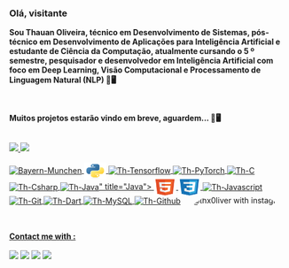 ### Olá, visitante

<strong> Sou Thauan Oliveira, técnico em Desenvolvimento de Sistemas, pós-técnico em Desenvolvimento de Aplicações para Inteligência Artificial e estudante de Ciência da Computação, atualmente cursando o 5 º semestre, pesquisador e desenvolvedor em Inteligência Artificial com foco em Deep Learning, Visão Computacional e Processamento de Linguagem Natural (NLP) 📖🖥️ </strong>

<br>

<strong> Muitos projetos estarão vindo em breve, aguardem... 📖🖥️ </strong>
 ##

<div align="left">
  <a href="https://github.com/thauanoliveiraa">
  <img height="130px" bg_color=000 src="https://github-readme-stats.vercel.app/api?username=thauanoliveiraa&show_icons=true&theme=dracula&include_all_commits=true&count_private=true&bg_color=0000&border_color=fff&show_icons=true&icon_color=fff&title_color=fff&text_color=fff"/>
  <img height="130px"  src="https://github-readme-stats.vercel.app/api/top-langs/?username=thauanoliveiraa&layout=compact&langs_count=20&bg_color=0000&border_color=fff&show_icons=true&icon_color=fff&title_color=fff&text_color=fff"/>
</div>

<div align="left" style="display: inline_block"><br>
     <img align="center" alt="Bayern-Munchen" height="30" width="40" src="https://upload.wikimedia.org/wikipedia/commons/1/1f/Logo_FC_Bayern_M%C3%BCnchen_%282002%E2%80%932017%29.svg" title="FC Bayern Munchen">
    <img align="center" alt="Th-Python" height="30" width="40" src="https://raw.githubusercontent.com/devicons/devicon/master/icons/python/python-original.svg" title="Python">
    <img align="center" alt="Th-Tensorflow" height="30" width="27" src="https://upload.wikimedia.org/wikipedia/commons/thumb/2/2d/Tensorflow_logo.svg/1200px-Tensorflow_logo.svg.png" title="Tensorflow">
    <img align="center" alt="Th-PyTorch" height="30" width="27" src="https://upload.wikimedia.org/wikipedia/commons/thumb/1/10/PyTorch_logo_icon.svg/1200px-PyTorch_logo_icon.svg.png" title="PyTorch">         
    <img align="center" alt="Th-C" height="30" width="40" src="https://upload.wikimedia.org/wikipedia/commons/1/18/C_Programming_Language.svg" title="C">
    <img align="center" alt="Th-Csharp" height="30" width="26" src="https://upload.wikimedia.org/wikipedia/commons/thumb/b/bd/Logo_C_sharp.svg/1820px-Logo_C_sharp.svg.png" title="C#">             
    <img align="center" alt="Th-Java" height="30" width="40" src="<svg viewBox="-118.513 4.399 540.906 540.906" xmlns="http://www.w3.org/2000/svg" fill="#000000"><g id="SVGRepo_bgCarrier" stroke-width="0"></g><g id="SVGRepo_tracerCarrier" stroke-linecap="round" stroke-linejoin="round"></g><g id="SVGRepo_iconCarrier"><path d="M285.104 430.945h-2.037v-1.14h5.486v1.14h-2.025v5.688h-1.424v-5.688zm10.942.297h-.032l-2.02 5.393h-.924l-2.006-5.393h-.024v5.393h-1.343v-6.828h1.976l1.86 4.835 1.854-4.835h1.969v6.828h-1.311l.001-5.393z" fill="#e76f00"></path><path d="M102.681 291.324s-14.178 8.245 10.09 11.035c29.4 3.354 44.426 2.873 76.825-3.259 0 0 8.518 5.341 20.414 9.967-72.63 31.128-164.376-1.803-107.329-17.743M93.806 250.704s-15.902 11.771 8.384 14.283c31.406 3.24 56.208 3.505 99.125-4.759 0 0 5.937 6.018 15.271 9.309-87.815 25.678-185.624 2.025-122.78-18.833" fill="#5382a1"></path><path d="M168.625 181.799c17.896 20.604-4.701 39.146-4.701 39.146s45.439-23.458 24.571-52.833c-19.491-27.395-34.438-41.005 46.479-87.934.001-.001-127.013 31.721-66.349 101.621" fill="#e76f00"></path><path d="M264.684 321.369s10.492 8.646-11.555 15.333c-41.923 12.7-174.488 16.535-211.314.507-13.238-5.76 11.587-13.752 19.396-15.429 8.144-1.766 12.798-1.437 12.798-1.437-14.722-10.371-95.157 20.363-40.857 29.166 148.084 24.015 269.944-10.814 231.532-28.14M109.499 208.617s-67.431 16.016-23.879 21.832c18.389 2.462 55.047 1.905 89.192-.956 27.906-2.354 55.928-7.358 55.928-7.358s-9.84 4.214-16.959 9.074c-68.475 18.01-200.756 9.631-162.674-8.79 32.206-15.568 58.392-13.802 58.392-13.802M230.462 276.231c69.608-36.171 37.425-70.932 14.96-66.248-5.506 1.146-7.961 2.139-7.961 2.139s2.045-3.202 5.947-4.588c44.441-15.624 78.619 46.081-14.346 70.521 0 0 1.079-.962 1.4-1.824" fill="#5382a1"></path><path d="M188.495 4.399s38.55 38.562-36.563 97.862c-60.233 47.567-13.735 74.689-.025 105.678-35.158-31.723-60.96-59.647-43.65-85.637 25.406-38.151 95.792-56.648 80.238-117.903" fill="#e76f00"></path><path d="M116.339 374.246c66.815 4.277 169.417-2.373 171.846-33.987 0 0-4.67 11.984-55.219 21.503-57.027 10.731-127.364 9.479-169.081 2.601.002-.002 8.541 7.067 52.454 9.883" fill="#5382a1"></path><path d="M105.389 495.049c-6.303 5.467-12.96 8.536-18.934 8.536-8.527 0-13.134-5.113-13.134-13.314 0-8.871 4.937-15.357 24.739-15.357h7.328l.001 20.135m17.392 19.623V453.93c0-15.518-8.85-25.756-30.188-25.756-12.457 0-23.369 3.076-32.238 6.999l2.56 10.752c6.983-2.563 16.022-4.949 24.894-4.949 12.292 0 17.58 4.949 17.58 15.181v7.678h-6.135c-29.865 0-43.337 11.593-43.337 28.993 0 15.018 8.878 23.554 25.594 23.554 10.745 0 18.766-4.437 26.264-10.929l1.361 9.221 13.645-.002zM180.824 514.672h-21.691l-26.106-84.96h18.944l16.198 52.199 3.601 15.699c8.195-22.698 13.992-45.726 16.891-67.898h18.427c-4.938 27.976-13.822 58.684-26.264 84.96M264.038 495.049c-6.315 5.467-12.983 8.536-18.958 8.536-8.512 0-13.131-5.113-13.131-13.314 0-8.871 4.947-15.357 24.748-15.357h7.341v20.135m17.39 19.623V453.93c0-15.518-8.871-25.756-30.186-25.756-12.465 0-23.381 3.076-32.246 6.999l2.557 10.752c6.985-2.563 16.041-4.949 24.906-4.949 12.283 0 17.579 4.949 17.579 15.181v7.678h-6.146c-29.873 0-43.34 11.593-43.34 28.993 0 15.018 8.871 23.554 25.584 23.554 10.752 0 18.77-4.437 26.28-10.929l1.366 9.221 13.646-.002zM36.847 529.099c-4.958 7.239-12.966 12.966-21.733 16.206L6.527 535.2c6.673-3.424 12.396-8.954 15.055-14.104 2.3-4.581 3.252-10.485 3.252-24.604v-96.995h18.478v95.666c-.001 18.875-1.51 26.5-6.465 33.936" fill="#e76f00"></path></g></svg>" title="Java">
    <img align="center" alt="Th-HTML" height="30" width="40" src="https://raw.githubusercontent.com/devicons/devicon/master/icons/html5/html5-original.svg" title="HTML">
    <img align="center" alt="Th-CSS" height="30" width="40" src="https://raw.githubusercontent.com/devicons/devicon/master/icons/css3/css3-original.svg" title="CSS">
    <img align="center" alt="Th-Javascript" height="30" width="26" src="https://seeklogo.com/images/J/javascript-logo-8892AEFCAC-seeklogo.com.png" title="Javascript">     
    <img align="center" alt="Th-Git" height="30" width="38" src="https://upload.wikimedia.org/wikipedia/commons/3/3f/Git_icon.svg" title="Git">
    <img align="center" alt="Th-Dart" height="30" width="29" src="https://upload.wikimedia.org/wikipedia/commons/thumb/9/91/Dart-logo-icon.svg/2048px-Dart-logo-icon.svg.png" title="Dart">    
    <img align="center" alt="Th-MySQL" height="80" width="55" src="https://www.svgrepo.com/show/303251/mysql-logo.svg" title="MySQL">        
    <img align="center" alt="Th-Github" height="30" width="40" src="https://upload.wikimedia.org/wikipedia/commons/a/ae/Github-desktop-logo-symbol.svg" title="GitHub">  
    <img align="right" height="190" width="190" style="border-radius:60px" alt="@thx0liver with instagram" src="https://i.pinimg.com/originals/47/78/8d/47788d894847e5e085144f0305f52364.gif" /> 
  </div>
  
 ##

 <div><br>
  <strong> Contact me with : </strong> </h1><br><br>
   <a href="https://linkedin.com/in/thauan-de-oliveira-ramos-396b66224/?locale=pt_BR" target="_blank"><img src="https://img.shields.io/badge/-LinkedIn-%230077B5?style=for-the-badge&logo=linkedin&logoColor=white" target="_blank"></a> 
  <a href="https://instagram.com/thx0liver" target="_blank"><img src="https://img.shields.io/badge/-Instagram-%23E4405F?style=for-the-badge&logo=instagram&logoColor=white" target="_blank"></a>
  <a href = "mailto:thauanoliveiracontact2503@gmail.com"><img src="https://img.shields.io/badge/-Gmail-%23333?style=for-the-badge&logo=gmail&logoColor=white" target="_blank"></a> 
    <a href = "https://open.spotify.com/playlist/32Ray9wAKRyF1rbMdylVUl?si=b19b66ba9eab468e"><img src="https://img.shields.io/badge/-Spotify-%20256?style=for-the-badge&logo=Spotifyl&logoColor=green" target="_blank"></a> 
</div>

## 

 
 ## 
